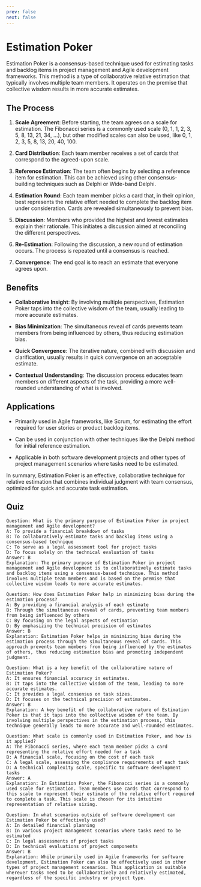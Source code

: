 ```yaml
---
prev: false
next: false
---
```


# Estimation Poker

Estimation Poker is a consensus-based technique used for estimating tasks and backlog items in project management and Agile development frameworks. This method is a type of collaborative relative estimation that typically involves multiple team members. It operates on the premise that collective wisdom results in more accurate estimates.

## The Process

1. **Scale Agreement**: Before starting, the team agrees on a scale for estimation. The Fibonacci series is a commonly used scale (0, 1, 1, 2, 3, 5, 8, 13, 21, 34, ...), but other modified scales can also be used, like 0, 1, 2, 3, 5, 8, 13, 20, 40, 100.

2. **Card Distribution**: Each team member receives a set of cards that correspond to the agreed-upon scale.

3. **Reference Estimation**: The team often begins by selecting a reference item for estimation. This can be achieved using other consensus-building techniques such as Delphi or Wide-band Delphi.

4. **Estimation Round**: Each team member picks a card that, in their opinion, best represents the relative effort needed to complete the backlog item under consideration. Cards are revealed simultaneously to prevent bias.

5. **Discussion**: Members who provided the highest and lowest estimates explain their rationale. This initiates a discussion aimed at reconciling the different perspectives.

6. **Re-Estimation**: Following the discussion, a new round of estimation occurs. The process is repeated until a consensus is reached.

7. **Convergence**: The end goal is to reach an estimate that everyone agrees upon.

## Benefits

- **Collaborative Insight**: By involving multiple perspectives, Estimation Poker taps into the collective wisdom of the team, usually leading to more accurate estimates.

- **Bias Minimization**: The simultaneous reveal of cards prevents team members from being influenced by others, thus reducing estimation bias.

- **Quick Convergence**: The iterative nature, combined with discussion and clarification, usually results in quick convergence on an acceptable estimate.

- **Contextual Understanding**: The discussion process educates team members on different aspects of the task, providing a more well-rounded understanding of what is involved.

## Applications

- Primarily used in Agile frameworks, like Scrum, for estimating the effort required for user stories or product backlog items.

- Can be used in conjunction with other techniques like the Delphi method for initial reference estimation.

- Applicable in both software development projects and other types of project management scenarios where tasks need to be estimated.

In summary, Estimation Poker is an effective, collaborative technique for relative estimation that combines individual judgment with team consensus, optimized for quick and accurate task estimation.

## Quiz

```quiz
Question: What is the primary purpose of Estimation Poker in project management and Agile development?
A: To provide a financial breakdown of tasks
B: To collaboratively estimate tasks and backlog items using a consensus-based technique
C: To serve as a legal assessment tool for project tasks
D: To focus solely on the technical evaluation of tasks
Answer: B
Explanation: The primary purpose of Estimation Poker in project management and Agile development is to collaboratively estimate tasks and backlog items using a consensus-based technique. This method involves multiple team members and is based on the premise that collective wisdom leads to more accurate estimates.

Question: How does Estimation Poker help in minimizing bias during the estimation process?
A: By providing a financial analysis of each estimate
B: Through the simultaneous reveal of cards, preventing team members from being influenced by others
C: By focusing on the legal aspects of estimation
D: By emphasizing the technical precision of estimates
Answer: B
Explanation: Estimation Poker helps in minimizing bias during the estimation process through the simultaneous reveal of cards. This approach prevents team members from being influenced by the estimates of others, thus reducing estimation bias and promoting independent judgment.

Question: What is a key benefit of the collaborative nature of Estimation Poker?
A: It ensures financial accuracy in estimates.
B: It taps into the collective wisdom of the team, leading to more accurate estimates.
C: It provides a legal consensus on task sizes.
D: It focuses on the technical precision of estimates.
Answer: B
Explanation: A key benefit of the collaborative nature of Estimation Poker is that it taps into the collective wisdom of the team. By involving multiple perspectives in the estimation process, this technique generally leads to more accurate and well-rounded estimates.

Question: What scale is commonly used in Estimation Poker, and how is it applied?
A: The Fibonacci series, where each team member picks a card representing the relative effort needed for a task
B: A financial scale, focusing on the cost of each task
C: A legal scale, assessing the compliance requirements of each task
D: A technical complexity scale, specific to software development tasks
Answer: A
Explanation: In Estimation Poker, the Fibonacci series is a commonly used scale for estimation. Team members use cards that correspond to this scale to represent their estimate of the relative effort required to complete a task. This scale is chosen for its intuitive representation of relative sizing.

Question: In what scenarios outside of software development can Estimation Poker be effectively used?
A: In detailed financial planning
B: In various project management scenarios where tasks need to be estimated
C: In legal assessments of project tasks
D: In technical evaluations of project components
Answer: B
Explanation: While primarily used in Agile frameworks for software development, Estimation Poker can also be effectively used in other types of project management scenarios. This application is suitable wherever tasks need to be collaboratively and relatively estimated, regardless of the specific industry or project type.
```
